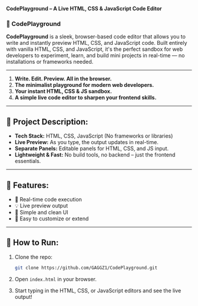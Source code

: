 **CodePlayground – A Live HTML, CSS & JavaScript Code Editor**

### 📌 CodePlayground

**CodePlayground** is a sleek, browser-based code editor that allows you to write and instantly preview HTML, CSS, and JavaScript code. Built entirely with vanilla HTML, CSS, and JavaScript, it's the perfect sandbox for web developers to experiment, learn, and build mini projects in real-time — no installations or frameworks needed.

---

1. **Write. Edit. Preview. All in the browser.**
2. **The minimalist playground for modern web developers.**
3. **Your instant HTML, CSS & JS sandbox.**
4. **A simple live code editor to sharpen your frontend skills.**

---

## 📄 **Project Description:**

* **Tech Stack:** HTML, CSS, JavaScript (No frameworks or libraries)
* **Live Preview:** As you type, the output updates in real-time.
* **Separate Panels:** Editable panels for HTML, CSS, and JS input.
* **Lightweight & Fast:** No build tools, no backend – just the frontend essentials.

---

## 🚀 **Features:**

* 🧠 Real-time code execution
* 💡 Live preview output
* 🎨 Simple and clean UI
* 📁 Easy to customize or extend

---

## 🔧 **How to Run:**

1. Clone the repo:

   ```bash
   git clone https://github.com/GAGGZ1/CodePlayground.git
   ```
2. Open `index.html` in your browser.
3. Start typing in the HTML, CSS, or JavaScript editors and see the live output!

